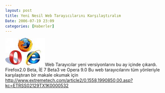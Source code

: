 ```yaml
---
layout: post
title: Yeni Nesil Web Tarayıcılarını Karşılaştıralım
Date: 2006-07-19 23:09
categories: [Haberler]
---
```


![web_tarayici.jpg][]Web Tarayıcılar yeni versiyonlarını bu ay içinde
çıkardı. Firefox2.0 Beta, İE 7 Beta3 ve Opera 9.0 Bu web tarayıcılarını
tüm yönleriyle karşılaştıran bir makale okumak için http://www.extremetech.com/article2/0,1558,1990850,00.asp?kc=ETRSS02129TX1K0000532

  [web_tarayici.jpg]: /images/web_tarayici.thumbnail.jpg
